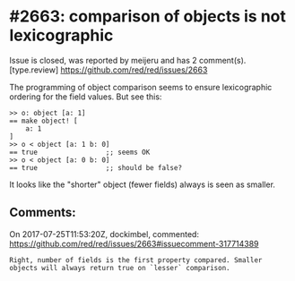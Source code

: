 
#2663: comparison of objects is not lexicographic
================================================================================
Issue is closed, was reported by meijeru and has 2 comment(s).
[type.review]
<https://github.com/red/red/issues/2663>

The programming of object comparison seems to ensure lexicographic ordering for the field values.
But see this:
```
>> o: object [a: 1]
== make object! [
    a: 1
]
>> o < object [a: 1 b: 0]
== true                 ;; seems OK
>> o < object [a: 0 b: 0]
== true                 ;; should be false?
```
It looks like the "shorter" object (fewer fields) always is seen as smaller.



Comments:
--------------------------------------------------------------------------------

On 2017-07-25T11:53:20Z, dockimbel, commented:
<https://github.com/red/red/issues/2663#issuecomment-317714389>

    Right, number of fields is the first property compared. Smaller objects will always return true on `lesser` comparison.

